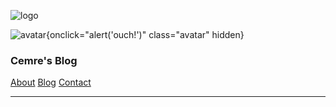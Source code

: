 ![logo](https://github.com/cemreefe/cemreefe.github.io/assets/44120900/919ce078-7977-485d-916b-37c8284654ff)

![avatar](https://avatars1.githubusercontent.com/u/44120900){onclick="alert('ouch!')" class="avatar" hidden}

### Cemre's Blog


[About](/)
[Blog](/blog)
[Contact](/contact)

---
